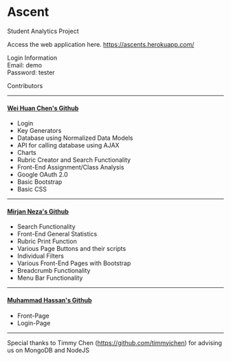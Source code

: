 # Ascent
Student Analytics Project

Access the web application here.
https://ascents.herokuapp.com/

Login Information
<br>
Email: demo
<br>
Password: tester


Contributors
<hr>

#### [Wei Huan Chen's Github](https://github.com/whc105/ascent)
* Login
* Key Generators
* Database using Normalized Data Models
* API for calling database using AJAX
* Charts
* Rubric Creator and Search Functionality
* Front-End Assignment/Class Analysis
* Google OAuth 2.0
* Basic Bootstrap
* Basic CSS
<hr>

#### [Mirjan Neza's Github](https://github.com/mirjanneza/ascent)
* Search Functionality 
* Front-End General Statistics
* Rubric Print Function
* Various Page Buttons and their scripts
* Individual Filters
* Various Front-End Pages with Bootstrap
* Breadcrumb Functionality
* Menu Bar Functionality 
<hr>

#### [Muhammad Hassan's Github](https://github.com/hassan3095)
* Front-Page
* Login-Page
<hr>

Special thanks to Timmy Chen (https://github.com/timmyichen) for advising us on MongoDB and NodeJS
